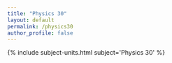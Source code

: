 ```yaml
---
title: "Physics 30"
layout: default
permalink: /physics30
author_profile: false
---
```


{% include subject-units.html subject='Physics 30' %}
